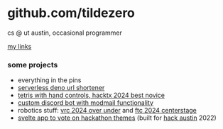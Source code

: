 # github.com/tildezero

cs @ ut austin, occasional programmer

[my links](https://suhas.omg.lol)

### some projects 

- everything in the pins
- [serverless deno url shortener](https://git.sr.ht/~suhas/url)
- [tetris with hand controls, hacktx 2024 best novice](https://github.com/rizkyapratama100/ARES-HackTX-Project)
- [custom discord bot with modmail functionality](https://github.com/tildezero/nebula)
- robotics stuff: [vrc 2024 over under](https://github.com/tildezero/rockrobobutvex) and [ftc 2024 centerstage](https://github.com/team24167/centerstage)
- [svelte app to vote on hackathon themes](https://github.com/hackaustin/prompter) (built for [hack austin](https://hackaustin.net) 2022)
